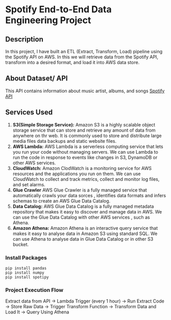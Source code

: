 # Spotify End-to-End Data Engineering Project

## Description
In this project, I have built an ETL (Extract, Transform, Load) pipeline using the Spotify API on AWS. In this we will retrieve data from the Spotify API, transform into a desired format, and load it into AWS data store.
## About Dataset/ API
This API contains information about music artist, albums, and songs [Spotify API](https://developer.spotify.com/documentation/web-api)

## Services Used
1. **S3(Simple Storage Service):** Amazon S3 is a highly scalable object storage service that can store and retrieve any amount of data from anywhere on thr web. It is commonly used to store and distribute large media files data backups and static website files.
2. **AWS Lambda:** AWS Lambda is a serverless computing service that lets you run your code without managing servers. We can use Lambda to run the code in response to events like changes in S3, DynamoDB or other AWS services.
3. **CloudWatch:** Amazon ClodWatch is a monitoring service for AWS resources and the applications you run on them. We can use CloudWatch to collect and track metrics, collect and monitor log files, and set alarms.
4. **Glue Crawler** AWS Glue Crawler is a fully managed service that automatically crawls your data sorces , identifies data formats and infers schemas to create an AWS Glue Data Catalog.
5. **Data Catalog:** AWS Glue Data Catalog is a fully managed metadata repository that makes it easy to discover and manage data in AWS. We can use the Glue Data Catalog with other AWS services , such as Athena.
6. **Amazon Athena:** Amazon Athena is an interactive query service that makes it easy to analyse data in Amazon S3 using standard SQL. We can use Athena to analyse data in Glue Data Catalog or in other S3 bucket.

### Install Packages
```
pip install pandas
pip install numpy
pip install spotipy
```

### Project Execution Flow
Extract data from API -> Lambda Trigger (every 1 hour) -> Run Extract Code -> Store Raw Data -> Trigger Transform Function -> Transform Data and Load It -> Query Using Athena
